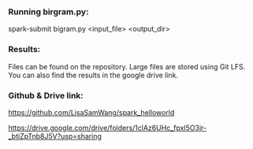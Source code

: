 ### Running birgram.py:
spark-submit bigram.py <input_file> <output_dir>  

### Results:
Files can be found on the repository. Large files are stored using Git LFS.  
You can also find the results in the google drive link.  

### Github & Drive link:

https://github.com/LisaSamWang/spark_helloworld  

https://drive.google.com/drive/folders/1clAz6UHc_fpxI5O3jr-_btiZpTnb8J5V?usp=sharing  


